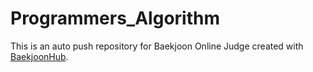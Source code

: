 # Programmers_Algorithm
This is an auto push repository for Baekjoon Online Judge created with [BaekjoonHub](https://github.com/BaekjoonHub/BaekjoonHub).